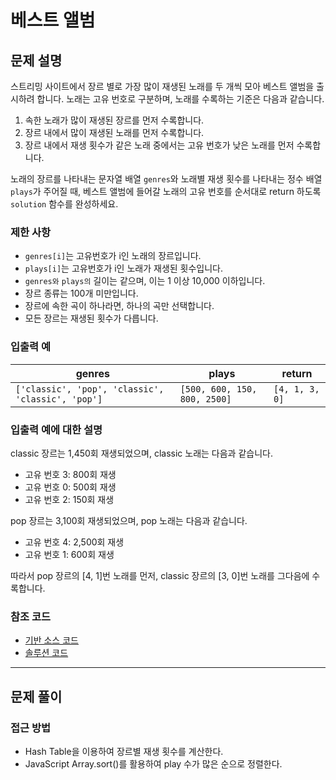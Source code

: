 # 베스트 앨범

## 문제 설명

스트리밍 사이트에서 장르 별로 가장 많이 재생된 노래를 두 개씩 모아 베스트 앨범을 출시하려 합니다. 노래는 고유 번호로 구분하며, 노래를 수록하는 기준은 다음과 같습니다.

1. 속한 노래가 많이 재생된 장르를 먼저 수록합니다.
1. 장르 내에서 많이 재생된 노래를 먼저 수록합니다.
1. 장르 내에서 재생 횟수가 같은 노래 중에서는 고유 번호가 낮은 노래를 먼저 수록합니다.

노래의 장르를 나타내는 문자열 배열 `genres`와 노래별 재생 횟수를 나타내는 정수 배열 `plays`가 주어질 때, 베스트 앨범에 들어갈 노래의 고유 번호를 순서대로 return 하도록 `solution` 함수를 완성하세요.

### 제한 사항

- `genres[i]`는 고유번호가 i인 노래의 장르입니다.
- `plays[i]`는 고유번호가 i인 노래가 재생된 횟수입니다.
- `genres와` `plays의` 길이는 같으며, 이는 1 이상 10,000 이하입니다.
- 장르 종류는 100개 미만입니다.
- 장르에 속한 곡이 하나라면, 하나의 곡만 선택합니다.
- 모든 장르는 재생된 횟수가 다릅니다.

### 입출력 예

|genres| plays | return|
|-------|-------|------|
| `['classic', 'pop', 'classic', 'classic', 'pop']` | `[500, 600, 150, 800, 2500]` | `[4, 1, 3, 0]` |

### 입출력 예에 대한 설명

classic 장르는 1,450회 재생되었으며, classic 노래는 다음과 같습니다.

- 고유 번호 3: 800회 재생
- 고유 번호 0: 500회 재생
- 고유 번호 2: 150회 재생

pop 장르는 3,100회 재생되었으며, pop 노래는 다음과 같습니다.

- 고유 번호 4: 2,500회 재생
- 고유 번호 1: 600회 재생

따라서 pop 장르의 [4, 1]번 노래를 먼저, classic 장르의 [3, 0]번 노래를 그다음에 수록합니다.

### 참조 코드

- [기반 소스 코드](src/before.js)
- [솔루션 코드](src/after.js)

-------

## 문제 풀이

### 접근 방법

- Hash Table을 이용하여 장르별 재생 횟수를 계산한다.
- JavaScript Array.sort()를 활용하여 play 수가 많은 순으로 정렬한다.
